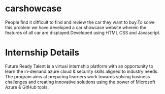 # carshowcase
People find it difficult to find and review the car they want to buy.To solve this problem we have developed a car showcase website wherein the features of all car are displayed.Developed using HTML CSS and Javascript.

# Internship Details
Future Ready Talent is a virtual internship platform with an opportunity to learn the in-demand azure cloud & security skills aligned to industry needs. The program aims at preparing learners work towards solving business challenges and creating innovative solutions using the power of Microsoft Azure & GitHub tools.
